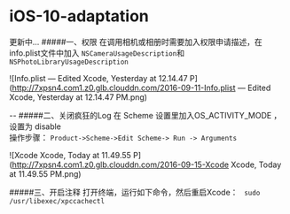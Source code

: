 # iOS-10-adaptation


更新中...
#####一、权限
在调用相机或相册时需要加入权限申请描述，在 info.plist文件中加入
`NSCameraUsageDescription`和`NSPhotoLibraryUsageDescription`

![Info.plist — Edited Xcode, Yesterday at 12.14.47 P](http://7xpsn4.com1.z0.glb.clouddn.com/2016-09-11-Info.plist — Edited Xcode, Yesterday at 12.14.47 PM.png)

--
#####二、关闭疯狂的Log
在 Scheme 设置里加入OS_ACTIVITY_MODE ，设置为 disable  
操作步骤：
`Product->Scheme->Edit Scheme-> Run -> Arguments`

![Xcode Xcode, Today at 11.49.55 P](http://7xpsn4.com1.z0.glb.clouddn.com/2016-09-15-Xcode Xcode, Today at 11.49.55 PM.png)

#####三、开启注释
打开终端，运行如下命令，然后重启Xcode：
``` sudo /usr/libexec/xpccachectl```




